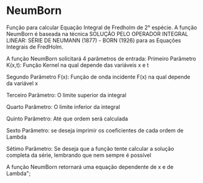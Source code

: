 # NeumBorn
Função para calcular Equação Integral de Fredholm de 2° espécie.
A função NeumBorn é baseada na técnica SOLUÇÃO PELO OPERADOR INTEGRAL LINEAR: SÉRIE DE NEUMANN (1877) - BORN (1926) para as Equações Integrais de FredHolm.

A função NeumBorn solicitará 4 parâmetros de entrada:
Primeiro Parâmetro K(x,t):
	Função Kernel na qual depende das variáveis x e t

Segundo Parâmetro F(x):
	Função de onda incidente F(x) na qual depende da variável x

Terceiro Parâmetro:
	O limite superior da integral

Quarto Parâmetro:
	O limite inferior da integral

Quinto Parâmetro:
	Até que ordem será calculada

Sexto Parâmetro:
	se deseja imprimir os coeficientes de cada ordem de Lambda

Sétimo Parâmetro:
	Se deseja que a função tente calcular 
	a solução completa da série, lembrando
	que nem sempre é possível

A função NeumBorn retornará uma equação dependente de x e de Lambda";
